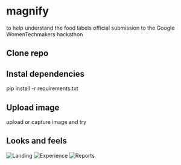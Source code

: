 # magnify

to help understand the food labels
official submission to the Google WomenTechmakers hackathon

## Clone repo

## Instal dependencies 
pip install -r requirements.txt

## Upload image
upload or capture image and try 

## Looks and feels
![Landing](https://github.com/user-attachments/assets/1d5f0f5f-6a1d-4b9f-a1cc-3c649301a176)
![Experience](https://github.com/user-attachments/assets/6cf0c07b-73d6-46cc-8683-13d3e68401ac)
![Reports](https://github.com/user-attachments/assets/f0fe4f9f-667a-467d-b600-f93dd791488c)
